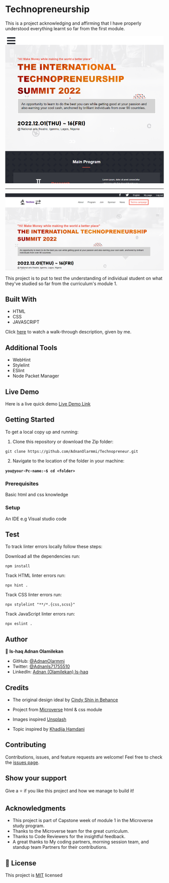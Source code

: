 # Technopreneurship

This is a project acknowledging and affirming that I have properly understood everything learnt so far from the first module.

<p align="center">
  <img src="./images/screenshots/mobile.png"/>
</p>

<hr>

<p align="center">
  <img src="./images/screenshots/desktop.png"/>
</p>

This project is to put to test the understanding of individual student on what they've studied so far from the curriculum's module 1.

## Built With

- HTML
- CSS
- JAVASCRIPT

Click [here](https://www.loom.com/share/1b0968f84b46450fa426ca8cf6bd0d68) to watch a walk-through description, given by me.

## Additional Tools

- WebHint
- Stylelint
- ESlint
- Node Packet Manager

## Live Demo

Here is a live quick demo
[Live Demo Link](https://adnanolarmmi.github.io/Technopreneur/)


## Getting Started

To get a local copy up and running:

1. Clone this repository or download the Zip folder:

```
git clone https://github.com/AdnanOlarmmi/Technopreneur.git
```

2. Navigate to the location of the folder in your machine:

**``you@your-Pc-name:~$ cd <folder>``**

### Prerequisites

Basic html and css knowledge

### Setup

An IDE e.g Visual studio code

## Test
To track linter errors locally follow these steps:  

Download all the dependencies run:
```
npm install
```
Track HTML linter errors run:
```
npx hint .
```
Track CSS linter errors run:
```
npx stylelint "**/*.{css,scss}"
```
Track JavaScript linter errors run:
```
npx eslint .
```

## Author

👤 **Is-haq Adnan Olamilekan**

- GitHub: [@AdnanOlarmmi](https://github.com/adnanolarmmi)
- Twitter: [@AdnanIs71755510](https://twitter.com/AdnanIs71755510)
- LinkedIn: [Adnan (Olamilekan) Is-haq](https://linkedin.com/in/adnan-is-haq-olamilekan)

## Credits

- The original design ideal by [Cindy Shin in Behance](https://www.behance.net/adagio07)

- Project from [Microverse](https://bit.ly/MicroverseTN) html & css module
- Images inspired [Unsplash](unsplash.com)
- Topic inspired by [Khadija Hamdani](https://www.researchgate.net/publication/329972741_Knowledge_based_entrepreneurship_the_role_of_networks)

## Contributing

Contributions, issues, and feature requests are welcome!
Feel free to check the [issues page](https://github.com/AdnanOlarmmi/Technopreneur/issues).

## Show your support

Give a ⭐️ if you like this project and how we manage to build it!

## Acknowledgments

- This project is part of Capstone week of module 1 in the Microverse study program.
- Thanks to the Microverse team for the great curriculum.
- Thanks to Code Reviewers for the insightful feedback.
- A great thanks to My coding partners, morning session team, and standup team Partners for their contributions.

## 📝 License

This project is [MIT](MIT.md) licensed
